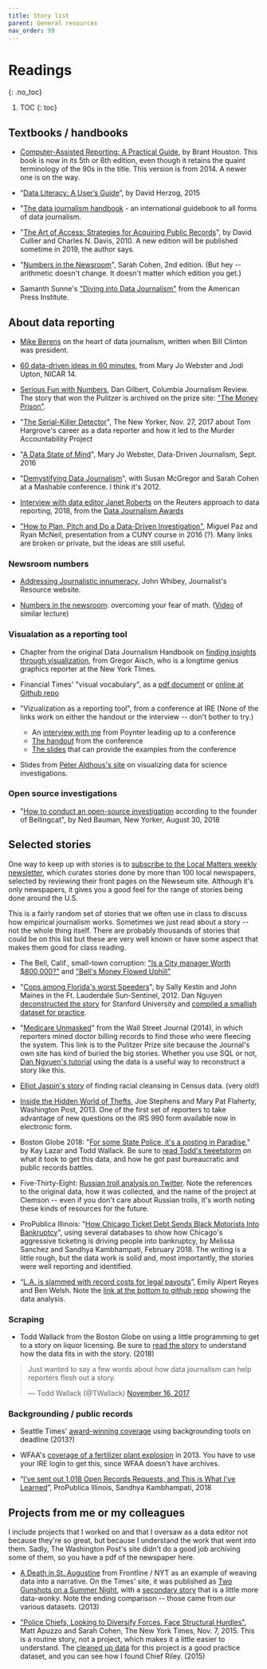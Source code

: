 ```yaml
---
title: Story list
parent: General resources
nav_order: 99
---
```


# Readings
{: .no_toc}


1. TOC
{: toc}


## Textbooks / handbooks

* [Computer-Assisted Reporting: A Practical Guide](https://www.amazon.com/Computer-Assisted-Reporting-Practical-Brant-Houston/dp/0765642190), by Brant Houston. This book is now in its 5th or 6th edition, even though it retains the quaint terminology of the 90s in the title. This version is from 2014. A newer one is on the way.

* “[Data Literacy: A User’s Guide](https://www.amazon.com/Data-Literacy-David-Herzog/dp/1483333469)”, by David Herzog, 2015

* "[The data journalism handbook](https://datajournalismhandbook.org/) - an international guidebook to all forms of data journalism.

* "[The Art of Access: Strategies for Acquiring Public Records](https://www.amazon.com/Art-Access-Strategies-Acquiring-Records/dp/1604265507)", by David Cullier and Charles N. Davis, 2010. A new edition will be published sometime in 2019, the author says.

* "[Numbers in the Newsroom](https://store.ire.org/products/numbers-in-the-newsroom-using-math-and-statistics-in-news-second-edition-e-version)", Sarah Cohen, 2nd edition. (But hey -- arithmetic doesn't change. It doesn't matter which edition you get.)

* Samanth Sunne's ["Diving into Data Journalism"](https://www.americanpressinstitute.org/publications/reports/strategy-studies/data-journalism/) from the American Press Institute.



## About data reporting

* [Mike Berens]({{site.baseurl}}/assets/docs/berens_nerds_words.pdf) on the heart of data journalism, written when Bill Clinton was president.

* [60 data-driven ideas in 60 minutes](https://docs.google.com/presentation/d/1bwYTBxnSSCBlhEh5_xnoiTejqoNbR5j_NZtVe1iDfTc/edit#slide=id.g2baf1d8ae_030), from Mary Jo Webster and Jodi Upton, NICAR 14.

* [Serious Fun with Numbers](http://cjr.org/reports/serious_fun_with_numbers.php), Dan Gilbert, Columbia Journalism Review. The story that won the Pulitzer is archived on the prize site: ["The Money Prison"](http://www.pulitzer.org/archives/8836).

* "[The Serial-Killer Detector](https://www.newyorker.com/magazine/2017/11/27/the-serial-killer-detector)", The New Yorker, Nov. 27, 2017 about Tom Hargrove's career as a data reporter and how it led to the Murder Accountability Project

* "[A Data State of Mind](http://datadrivenjournalism.net/news_and_analysis/what_is_a_data_state_of_mind_and_how_you_can_develop_it)", Mary Jo Webster, Data-Driven Journalism, Sept. 2016

* "[Demystifying Data Journalism](https://www.youtube.com/watch?v=P_nj0r_A0co)", with Susan McGregor and Sarah Cohen at a Mashable conference. I think it's 2012.

* [Interview with  data editor Janet Roberts](https://datajournalismawards.org/2018/06/14/producing-data-stories-and-visualisations-the-reuters-way/) on the Reuters approach to data reporting, 2018, from the [Data Journalism Awards](https://datajournalismawards.org/)

* ["How to Plan, Pitch and Do a Data-Driven Investigation"](https://docs.google.com/presentation/d/1uLJwYjVcyR8-STf9odEl_jTCSy7viAjhEJju2lAfLCs), Miguel Paz and Ryan McNeil, presentation from a CUNY course in 2016 (?). Many links are broken or private, but the ideas are still useful.

### Newsroom numbers

* [Addressing Journalistic innumeracy](https://journalistsresource.org/studies/society/news-media/journalistic-innumeracy-math-phobia-sequence-resources-to-sharpen-your-mind#), John Whibey, Journalist's Resource website.

* [Numbers in the newsroom](newsroom-math): overcoming your fear of math. ([Video](https://youtu.be/lZjsCycecNc) of similar lecture)

### Visualation as a reporting tool

* Chapter from the original Data Journalism Handbook on [finding insights through visualization](http://datajournalismhandbook.net/1.0/en/understanding_data_7.html), from Gregor Aisch, who is a longtime genius graphics reporter at the New York TImes.

* Financial Times' "visual vocabulary", as a [pdf document](https://github.com/ft-interactive/chart-doctor/blob/master/visual-vocabulary/Visual-vocabulary.pdf) or [online at Github repo](http://ft-interactive.github.io/visual-vocabulary/)

* "Vizualization as a reporting tool", from a conference at IRE (None of the links work on either the handout or the interview -- don't bother to try.)

  * An [interview with me](https://www.poynter.org/news/using-data-visualization-reporting-tool-can-reveal-storys-shape) from Poynter leading up to a conference
  * [The handout]({{site.baseurl}}/assets/docs/viz/viz-reporting-tool.pdf) from the conference
  * [The slides]({{site.baseurl}}/assets/docs/viz/viz-reporting-examples.pdf) that can provide the examples from the conference


* Slides from [Peter Aldhous's site](http://paldhous.github.io/ucsc/2016/investigative-policy/week5.html) on visualizing data for science investigations.

### Open source investigations

* "[How to conduct an open-source investigation](https://www.newyorker.com/culture/culture-desk/how-to-conduct-an-open-source-investigation-according-to-the-founder-of-bellingcat) according to the founder of Bellingcat", by Ned Bauman, New Yorker, August 30, 2018

## Selected stories

One way to keep up with stories is to [subscribe to the Local Matters weekly newsletter](https://visitor.r20.constantcontact.com/manage/optin?v=001jNS0O4Ui3OO7md-9Ryd0WOKdq14U-VfK9aIRH18MLku7VRyaaHESUptkwHw-8FO3X8Dhpw6_U4bO-hrpYrIzmYZy_m-F01qUfYYiFg0mDpo%3D), which curates stories done by more than 100 local newspapers, selected by reviewing their front pages on the Newseum site.  Although it's only newspapers, it gives you a good feel for the range of stories being done around the U.S.

This is a fairly random set of stories that we often use in class to discuss how empirical journalism works. Sometimes we just read about a story -- not the whole thing itself. There are probably thousands of stories that could be on this list but these are very well known or have some aspect that makes them good for class reading.


* The Bell, Calif., small-town corruption: ["Is a City manager Worth $800,000?"](http://www.pulitzer.org/archives/9203) and ["Bell's Money Flowed Uphill"](http://www.pulitzer.org/archives/9215)

* "[Cops among Florida's worst Speeders](https://www.sun-sentinel.com/news/speeding-cops/fl-speeding-cops-20120211-story.html)", by Sally Kestin and John Maines in the Ft. Lauderdale Sun-Sentinel, 2012. Dan Nguyen [deconstructed the story](http://2015.padjo.org/briefs/florida-missing-speeding-cops/) for Stanford University and [compiled a smallish dataset for practice](http://2015.padjo.org/tutorials/spreadsheets/sun-sentinel-speeding-miami-cops-exercise/).

* "[Medicare Unmasked](https://www.pulitzer.org/winners/wall-street-journal-staff)" from the Wall Street Journal (2014), in which reporters mined doctor billing records to find those who were fleecing the system. This link is to the Pulitzer Prize site because the Journal's own site has kind of buried the big stories. Whether you use SQL or not, [Dan Ngyuen's tutorial](http://2015.padjo.org/tutorials/sql-walks/exploring-wsj-medicare-investigation-with-sql/) using the data is a useful way to reconstruct a story like this.

* [Elliot Jaspin's story](http://hnn.us/article/35847) of finding racial cleansing in Census data. (very old!)

* [Inside the Hidden World of Thefts](https://www.washingtonpost.com/investigations/inside-the-hidden-world-of-thefts-scams-and-phantom-purchases-at-the-nations-nonprofits/2013/10/26/825a82ca-0c26-11e3-9941-6711ed662e71_story.html?utm_term=.7dc33c25828a), Joe Stephens and Mary Pat Flaherty, Washington Post, 2013. One of the first set of reporters to take advantage of new questions on the IRS 990 form available now in electronic form.

* Boston Globe 2018: "[For some State Police, it's a posting in Paradise](https://www.bostonglobe.com/metro/2018/07/14/for-some-state-police-posting-paradise/OAQmtHaFtLZr0Mt8faPQKM/story.html)," by Kay Lazar and Todd Wallack. Be sure to [read Todd's tweetstorm](https://mobile.twitter.com/TWallack/status/1025346534471348225) on what it took to get this data, and how he got past bureaucratic and public records battles.

* Five-Thirty-Eight: [Russian troll analysis on Twitter](https://fivethirtyeight.com/features/why-were-sharing-3-million-russian-troll-tweets/?ex_cid=538twitter). Note the references to the original data, how it was collected, and the name of the project at Clemson -- even if you don't care about Russian trolls, it's worth noting these kinds of resources for the future.

* ProPublica Illinois: "[How Chicago Ticket Debt Sends Black Motorists Into Bankruptcy](https://features.propublica.org/driven-into-debt/chicago-ticket-debt-bankruptcy/)", using several databases to show how Chicago's aggressive ticketing is driving people into bankruptcy, by Melissa Sanchez and Sandhya Kambhampati, February 2018. The writing is a little rough, but the data work is solid and, most importantly, the stories were well reporting and identified.

* “[L.A. is slammed with record costs for legal payouts](http://www.latimes.com/local/lanow/la-me-ln-city-payouts-20180627-story.html)”, Emily Alpert Reyes and Ben Welsh. Note the [link at the bottom to github repo](https://github.com/datadesk/la-settlements-analysis) showing the data analysis.

### Scraping

* Todd Wallack from the Boston Globe on using a little programming to get to a story on liquor licensing. Be sure to [read the story](https://t.co/6DuYIGp67u) to understand how the data fits in with the story. (2018)

<blockquote class="twitter-tweet"><p lang="en" dir="ltr">Just wanted to say a few words about how data journalism can help reporters flesh out a story.</p>&mdash; Todd Wallack (@TWallack) <a href="https://twitter.com/TWallack/status/931175887269134336?ref_src=twsrc%5Etfw">November 16, 2017</a></blockquote> <script async src="https://platform.twitter.com/widgets.js" charset="utf-8"></script>

### Backgrounding / public records

* Seattle Times' [award-winning coverage](http://www.pulitzer.org/archives/8868) using backgrounding tools on deadline (2013?)

* WFAA's [coverage of a fertilizer plant explosion](https://ire.org/resource-center/stories/26249/) in 2013. You have to use your IRE login to get this, since WFAA doesn't have archives.

* “[I’ve sent out 1,018 Open Records Requests, and This is What I’ve Learned](https://www.propublica.org/article/open-records-requests-illinois-foia-lessons)”, ProPublica Illinois, Sandhya Kambhampati, 2018

## Projects from me or my colleagues

I include projects that I worked on and that I oversaw as a data editor not because they're so great, but because I understand the work that went into them. Sadly, The Washington Post's site didn't do a good job archiving some of them, so you have a pdf of the newspaper here.

* [A Death in St. Augustine](http://www.pbs.org/wgbh/pages/frontline/death-in-st-augustine/) from Frontline / NYT as an example of weaving data into a narrative. On the Times' site, it was published as [Two Gunshots on a Summer Night](http://www.nytimes.com/projects/2013/two-gunshots/index.html), with a [secondary story](http://www.nytimes.com/projects/2013/police-domestic-abuse/index.html) that is a little more data-wonky. Note the ending comparison -- those came from our various datasets. (2013)

* ["Police Chiefs, Looking to Diversify Forces, Face Structural Hurdles"](https://www.nytimes.com/2015/11/08/us/politics/police-chiefs-looking-to-diversify-forces-face-structural-hurdles.html), Matt Apuzzo and Sarah Cohen, The New York Times, Nov. 7, 2015. This is a routine story, not a project, which makes it a little easier to understand. The [cleaned up data]() for this project is a good practice dataset, and you can see how I found Chief Riley. (2015)
